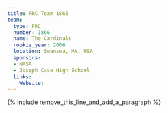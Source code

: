 ```yaml
---
title: FRC Team 1866
team:
  type: FRC
  number: 1866
  name: The Cardinals
  rookie_year: 2006
  location: Swansea, MA, USA
  sponsors:
  - NASA
  - Joseph Case High School
  links:
    Website:
---
```


{% include remove_this_line_and_add_a_paragraph %}
